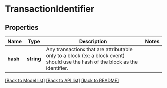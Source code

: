 # TransactionIdentifier

## Properties
Name | Type | Description | Notes
------------ | ------------- | ------------- | -------------
**hash** | **string** | Any transactions that are attributable only to a block (ex: a block event) should use the hash of the block as the identifier. | 

[[Back to Model list]](../README.md#documentation-for-models) [[Back to API list]](../README.md#documentation-for-api-endpoints) [[Back to README]](../README.md)


